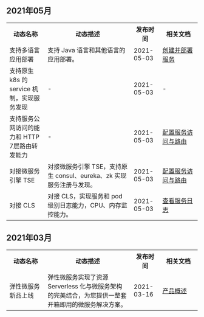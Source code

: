 ## 2021年05月

<table><tr>
<th width="20%">动态名称</th>
<th width="45%">动态描述</th>
<th width="15%">发布时间</th>
<th width="20%">相关文档</th>
</tr><tr>
<td>支持多语言应用部署</td>
<td>支持 Java 语言和其他语言的应用部署。</td>
<td>2021-05-03</td>
<td><a href="https://cloud.tencent.com/document/product/1371/53294">创建并部署服务</a></td>
</tr><tr>
<td>支持原生 k8s 的 service 机制，实现服务发现</td>
<td>-</td>
<td>2021-05-03</td>
<td>-</td>
</tr><tr>
<td>支持服务公网访问的能力和 HTTP 7层路由转发能力</td>
<td>-</td>
<td>2021-05-03</td>
<td><a href="https://cloud.tencent.com/document/product/1371/55685">配置服务访问与路由</a></td>
</tr><tr>
<td>对接微服务引擎 TSE</td>
<td>对接微服务引擎 TSE，支持原生 consul、eureka、zk 实现服务注册与发现。</td>
<td>2021-05-03</td>
<td><a href="">配置服务访问与路由</a></td>
</tr><tr>
<td>对接 CLS</td>
<td>对接 CLS，实现服务和 pod 级别日志能力，CPU、内存监控能力。</td>
<td>2021-05-03</td>
<td><a href="https://cloud.tencent.com/document/product/1371/53344">查看服务日志</a></td>
</tr></table>



## 2021年03月 

<table><tr>
<th width="20%">动态名称</th>
<th width="45%">动态描述</th>
<th width="15%">发布时间</th>
<th width="20%">相关文档</th>
</tr><tr>
<td>弹性微服务新品上线</td>
<td>弹性微服务实现了资源 Serverless 化与微服务架构的完美结合，为您提供一整套开箱即用的微服务解决方案。</td>
<td>2021-03-16</td>
<td><a href="https://cloud.tencent.com/document/product/1371/52882">产品概述</a></td>
</tr></table>

